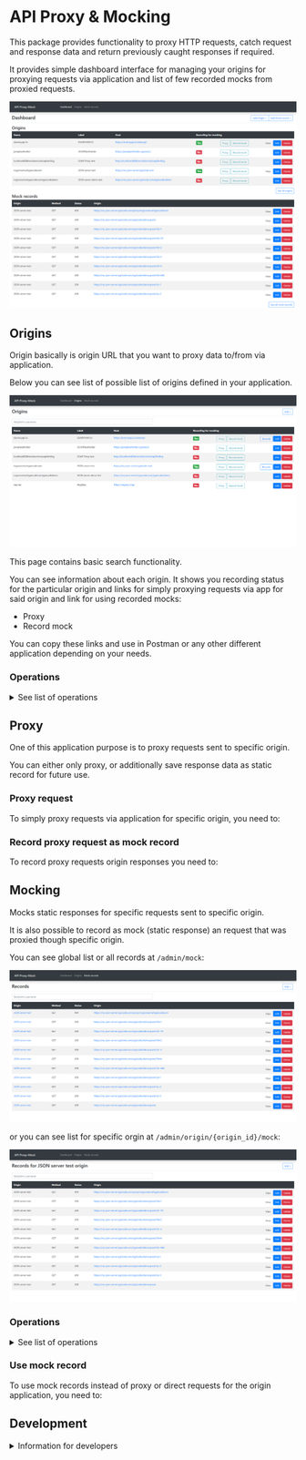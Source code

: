 # API Proxy & Mocking

This package provides functionality to proxy HTTP requests, catch request and response data and return previously caught responses if required.

It provides simple dashboard interface for managing your origins for proxying requests via application and list of few recorded mocks from proxied requests.

![alt text](/docs/images/dashboard.png "Dashboard")

## Origins

Origin basically is origin URL that you want to proxy data to/from via application.

Below you can see list of possible list of origins defined in your application.

![alt text](/docs/images/origin.png "Origins")

This page contains basic search functionality.

You can see information about each origin. It shows you recording status for the particular origin and links for simply proxying requests via app for said origin and link for using recorded mocks:

* Proxy
* Record mock

You can copy these links and use in Postman or any other different application depending on your needs.

### Operations

<details>
  <summary> See list of operations</summary>

_Operation links are relative for your application domain._

#### Add

* [Add origin](/admin/origin/add): `/admin/origin/add`

![alt text](/docs/images/origin_add.png "Add origin")

You can add new origin, by providing custom label and base url(domain) where original requests should be sent to.

ID/Name will be automatically provided for it.

Additionally, you can choose if requests sent for this particular origin should be recorded and used as mocks.

#### Edit

* [Edit origin](/admin/origin/{origin_id}/edit): `/admin/origin/{origin_id}/edit`

![alt text](/docs/images/origin_edit.png "Edit origin")

You can edit basic information (label, url) for your origin and change recording mode.

#### Delete

* [Delete origin](/admin/origin/{origin_id}/delete): `/admin/origin/{origin_id}/delete`

![alt text](/docs/images/origin_delete.png "Delete origin")

Delete your origin. 

_This does not delete mock records for said origin._

</details>

## Proxy

One of this application purpose is to proxy requests sent to specific origin.

You can either only proxy, or additionally save response data as static record for future use.

### Proxy request

To simply proxy requests via application for specific origin, you need to:

### Record proxy request as mock record

To record proxy requests origin responses you need to:

## Mocking

Mocks static responses for specific requests sent to specific origin.

It is also possible to record as mock (static response) an request that was proxied though specific origin.

You can see global list or all records at `/admin/mock`:

![alt text](/docs/images/mock_complete.png "Mocked records")

or you can see list for specific orgin at `/admin/origin/{origin_id}/mock`:

![alt text](/docs/images/mock_origin.png "Mocked records for specific proxy")

### Operations

<details>
  <summary> See list of operations</summary>

_Operation links are relative for your application domain._

#### Add

* [Add mock record](/admin/mock/add): `/admin/mock/add`

* [Add mock record for specific origin](/admin/origin/{origin_id}/mock/add): `/admin/origin/{origin_id}/mock/add`

![alt text](/docs/images/mock_add.png "Add mock record")

To manually add new record, you need to choose origin, request uri (with query parameters if such exist), request method, response status, headers and response content.

#### Edit

* [Edit mock record](/admin/origin/{origin_id}/mock/{method}/{mock_id}/edit): `/admin/origin/{origin_id}/mock/{method}/{mock_id}/edit`

![alt text](/docs/images/mock_edit.png "Edit mock record")

You can edit any existing record and its metadata.

#### Delete

* [Delete mock record](/admin/origin/{origin_id}/mock/{method}/{mock_id}/delete): `/admin/origin/{origin_id}/mock/{method}/{mock_id}/delete`

![alt text](/docs/images/mock_delete.png "Delete mock record")

You can remove any existing recording.

</details>

### Use mock record

To use mock records instead of proxy or direct requests for the origin application, you need to:



## Development

<details>
  <summary> Information for developers</summary>

* Prepare environment config:

    Copy `.env.example` file as `.env`:

    ```bash
    cp .env.example .env
    ```

* Start application:

    Local:

    ```bash
    php -S localhost:80 -t ./public
    ```
  
    Docker Compose:

    ```bash
    docker-compose up -d
    ```
  
    GNU Make:

    ```bash
    make up
    ```

* Build dependencies:

    Local:
    
    ```bash
    composer install
    ```
    
    Docker Compose:
    
    ```bash
    docker-compose exec php composer install
    ```
    
    GNU Make:
    
    ```bash
    make composer install
    ```
</details>